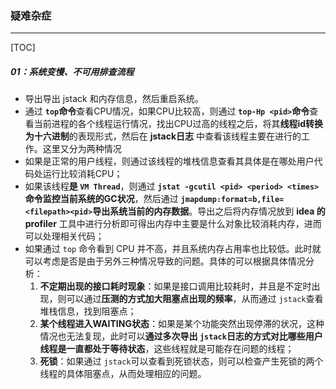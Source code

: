 ### 疑难杂症

------

[TOC]

##### 01：系统变慢、不可用排查流程

- 导出导出 jstack 和内存信息，然后重启系统。
- 通过 **`top`命令**查看CPU情况，如果CPU比较高，则通过 **`top-Hp <pid>`命令**查看当前进程的各个线程运行情况，找出CPU过高的线程之后，将其**线程id转换为十六进制**的表现形式，然后在 **jstack日志** 中查看该线程主要在进行的工作。这里又分为两种情况
- 如果是正常的用户线程，则通过该线程的堆栈信息查看其具体是在哪处用户代码处运行比较消耗CPU；
- 如果该线程**是 `VM Thread`**，则通过 **`jstat -gcutil <pid> <period> <times>`命令监控当前系统的GC状况**，然后通过 **`jmapdump:format=b,file=<filepath><pid>`导出系统当前的内存数据**。导出之后将内存情况放到 **idea 的 profiler** 工具中进行分析即可得出内存中主要是什么对象比较消耗内存，进而可以处理相关代码；
- 如果通过 `top` 命令看到 CPU 并不高，并且系统内存占用率也比较低。此时就可以考虑是否是由于另外三种情况导致的问题。具体的可以根据具体情况分析：
  1. **不定期出现的接口耗时现象**：如果是接口调用比较耗时，并且是不定时出现，则可以通过**压测的方式加大阻塞点出现的频率**，从而通过 `jstack`查看堆栈信息，找到阻塞点；
  2. **某个线程进入WAITING状态**：如果是某个功能突然出现停滞的状况，这种情况也无法复现，此时可以**通过多次导出 `jstack`日志的方式对比哪些用户线程是一直都处于等待状态**，这些线程就是可能存在问题的线程；
  3. **死锁**：如果通过 `jstack`可以查看到死锁状态，则可以检查产生死锁的两个线程的具体阻塞点，从而处理相应的问题。


